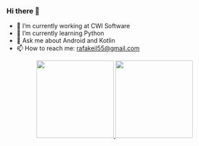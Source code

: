 ### Hi there 👋

- 🔭 I’m currently working at CWI Software
- 🌱 I’m currently learning Python
- 💬 Ask me about Android and Kotlin
- 📫 How to reach me: rafakeil55@gmail.com

<div align="center">
  <a href="https://github.com/rafael-keil">
  <img height="180em" src="https://github-readme-stats.vercel.app/api?username=rafael-keil&show_icons=true&theme=tokyonight&include_all_commits=true&count_private=true"/>
  <img height="180em" src="https://github-readme-stats.vercel.app/api/top-langs/?username=rafael-keil&layout=compact&langs_count=7&theme=tokyonight"/>
</div>
